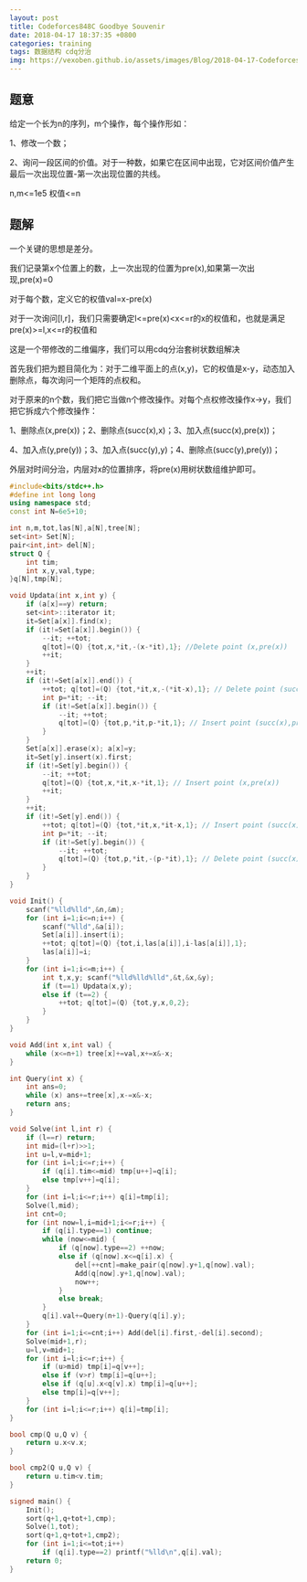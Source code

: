 ```yaml
---
layout: post
title: Codeforces848C Goodbye Souvenir
date: 2018-04-17 18:37:35 +0800
categories: training
tags: 数据结构 cdq分治 
img: https://vexoben.github.io/assets/images/Blog/2018-04-17-Codeforces848C-Goodbye-Souvenir.JPG
---
```


## **题意**

给定一个长为n的序列，m个操作，每个操作形如：

1、修改一个数；

2、询问一段区间的价值。对于一种数，如果它在区间中出现，它对区间价值产生最后一次出现位置-第一次出现位置的共线。

n,m<=1e5  权值<=n

## **题解**

一个关键的思想是差分。

我们记录第x个位置上的数，上一次出现的位置为pre(x),如果第一次出现,pre(x)=0

对于每个数，定义它的权值val=x-pre(x)

对于一次询问[l,r]，我们只需要确定l<=pre(x)<x<=r的x的权值和，也就是满足pre(x)>=l,x<=r的权值和

这是一个带修改的二维偏序，我们可以用cdq分治套树状数组解决

首先我们把为题目简化为：对于二维平面上的点(x,y)，它的权值是x-y，动态加入删除点，每次询问一个矩阵的点权和。

对于原来的n个数，我们把它当做n个修改操作。对每个点权修改操作x->y，我们把它拆成六个修改操作：

1、删除点(x,pre(x))；2、删除点(succ(x),x)；3、加入点(succ(x),pre(x))；

4、加入点(y,pre(y))；3、加入点(succ(y),y)；4、删除点(succ(y),pre(y))；

外层对时间分治，内层对x的位置排序，将pre(x)用树状数组维护即可。

```cpp
#include<bits/stdc++.h>
#define int long long
using namespace std;
const int N=6e5+10;

int n,m,tot,las[N],a[N],tree[N];
set<int> Set[N];
pair<int,int> del[N];
struct Q {
	int tim;
	int x,y,val,type;
}q[N],tmp[N];

void Updata(int x,int y) {
	if (a[x]==y) return;
	set<int>::iterator it;
	it=Set[a[x]].find(x);
	if (it!=Set[a[x]].begin()) {
		--it; ++tot; 
		q[tot]=(Q) {tot,x,*it,-(x-*it),1}; //Delete point (x,pre(x))
		++it;
	}
	++it;
	if (it!=Set[a[x]].end()) {
		++tot; q[tot]=(Q) {tot,*it,x,-(*it-x),1}; // Delete point (succ(x),x);
		int p=*it; --it;
		if (it!=Set[a[x]].begin()) {
			--it; ++tot;
			q[tot]=(Q) {tot,p,*it,p-*it,1}; // Insert point (succ(x),pre(x))
		}
	}
	Set[a[x]].erase(x); a[x]=y;
	it=Set[y].insert(x).first;
	if (it!=Set[y].begin()) {
		--it; ++tot;
		q[tot]=(Q) {tot,x,*it,x-*it,1}; // Insert point (x,pre(x))
		++it;
	}
	++it;
	if (it!=Set[y].end()) {
		++tot; q[tot]=(Q) {tot,*it,x,*it-x,1}; // Insert point (succ(x),x)
		int p=*it; --it;
		if (it!=Set[y].begin()) {
			--it; ++tot;
			q[tot]=(Q) {tot,p,*it,-(p-*it),1}; // Delete point (succ(x),pre(x))
		}
	}
}

void Init() {
	scanf("%lld%lld",&n,&m);
	for (int i=1;i<=n;i++) {
		scanf("%lld",&a[i]);
		Set[a[i]].insert(i);
		++tot; q[tot]=(Q) {tot,i,las[a[i]],i-las[a[i]],1};
		las[a[i]]=i;
	}
	for (int i=1;i<=m;i++) {
		int t,x,y; scanf("%lld%lld%lld",&t,&x,&y);
		if (t==1) Updata(x,y);
		else if (t==2) {
			++tot; q[tot]=(Q) {tot,y,x,0,2};
		}
	}
}

void Add(int x,int val) {
	while (x<=n+1) tree[x]+=val,x+=x&-x; 
}

int Query(int x) {
	int ans=0;
	while (x) ans+=tree[x],x-=x&-x;
	return ans;
}

void Solve(int l,int r) {
	if (l==r) return;
	int mid=(l+r)>>1;
	int u=l,v=mid+1;
	for (int i=l;i<=r;i++) {
		if (q[i].tim<=mid) tmp[u++]=q[i];
		else tmp[v++]=q[i];
	}
	for (int i=l;i<=r;i++) q[i]=tmp[i];
	Solve(l,mid);
	int cnt=0;
	for (int now=l,i=mid+1;i<=r;i++) {
		if (q[i].type==1) continue;
		while (now<=mid) {
			if (q[now].type==2) ++now;
			else if (q[now].x<=q[i].x) {
				del[++cnt]=make_pair(q[now].y+1,q[now].val);
				Add(q[now].y+1,q[now].val);
				now++;
			}
			else break;
		}
		q[i].val+=Query(n+1)-Query(q[i].y);
	}
	for (int i=1;i<=cnt;i++) Add(del[i].first,-del[i].second);
	Solve(mid+1,r);
	u=l,v=mid+1;
	for (int i=l;i<=r;i++) {
		if (u>mid) tmp[i]=q[v++];
		else if (v>r) tmp[i]=q[u++];
		else if (q[u].x<q[v].x) tmp[i]=q[u++];
		else tmp[i]=q[v++];
	}
	for (int i=l;i<=r;i++) q[i]=tmp[i];
}

bool cmp(Q u,Q v) {
	return u.x<v.x;
}

bool cmp2(Q u,Q v) {
	return u.tim<v.tim;
}

signed main() {
	Init();
	sort(q+1,q+tot+1,cmp);
	Solve(1,tot);
	sort(q+1,q+tot+1,cmp2);
	for (int i=1;i<=tot;i++)
		if (q[i].type==2) printf("%lld\n",q[i].val);
	return 0;
}
```